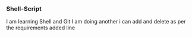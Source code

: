 ### Shell-Script
I am learning Shell and Git
I am doing another 
i can add and delete as per the requirements
added line